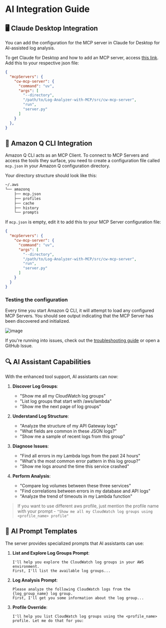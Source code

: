 # AI Integration Guide

## 🖥️ Claude Desktop Integration

You can add the configuration for the MCP server in Claude for Desktop for AI-assisted log analysis.

To get Claude for Desktop and how to add an MCP server, access [this link](https://modelcontextprotocol.io/quickstart/user). Add this to your respective json file:

```json
{
  "mcpServers": {
    "cw-mcp-server": {
      "command": "uv",
      "args": [
        "--directory",
        "/path/to/Log-Analyzer-with-MCP/src/cw-mcp-server",
        "run",
        "server.py"
      ]
    }
  },
}
```

## 🤖 Amazon Q CLI Integration

Amazon Q CLI acts as an MCP Client. To connect to MCP Servers and access the tools they surface, you need to create a configuration file called `mcp.json` in your Amazon Q configuration directory.

Your directory structure should look like this:

```bash
~/.aws
└── amazonq
    ├── mcp.json
    ├── profiles
    ├── cache
    ├── history
    └── prompts
```

If `mcp.json` is empty, edit it to add this to your MCP Server configuration file:

```json
{
  "mcpServers": {
    "cw-mcp-server": {
      "command": "uv",
      "args": [
        "--directory",
        "/path/to/Log-Analyzer-with-MCP/src/cw-mcp-server",
        "run",
        "server.py"
      ]
    }
  }
}
```

### Testing the configuration
Every time you start Amazon Q CLI, it will attempt to load any configured MCP Servers. You should see output indicating that the MCP Server has been discovered and initialized.

![image](https://github.com/user-attachments/assets/9acc1632-5a9a-4465-9fdc-a8464640f6a6)

If you're running into issues, check out the [troubleshooting guide](./troubleshooting.md) or open a GitHub Issue. 

## 🔍 AI Assistant Capabilities

With the enhanced tool support, AI assistants can now:

1. **Discover Log Groups**:
   - "Show me all my CloudWatch log groups"
   - "List log groups that start with /aws/lambda"
   - "Show me the next page of log groups"

2. **Understand Log Structure**:
   - "Analyze the structure of my API Gateway logs"
   - "What fields are common in these JSON logs?"
   - "Show me a sample of recent logs from this group"

3. **Diagnose Issues**:
   - "Find all errors in my Lambda logs from the past 24 hours"
   - "What's the most common error pattern in this log group?"
   - "Show me logs around the time this service crashed"

4. **Perform Analysis**:
   - "Compare log volumes between these three services"
   - "Find correlations between errors in my database and API logs"
   - "Analyze the trend of timeouts in my Lambda function"

>If you want to use different aws profile, just mention the profile name with your prompt - `"Show me all my CloudWatch log groups using <profile_name> profile"`

## 💬 AI Prompt Templates

The server provides specialized prompts that AI assistants can use:

1. **List and Explore Log Groups Prompt**:
   ```
   I'll help you explore the CloudWatch log groups in your AWS environment.
   First, I'll list the available log groups...
   ```

2. **Log Analysis Prompt**:
   ```
   Please analyze the following CloudWatch logs from the {log_group_name} log group.
   First, I'll get you some information about the log group...
   ```
3. **Profile Override**:
   ```
   I'll help you list CloudWatch log groups using the <profile_name> profile. Let me do that for you:
   ```
